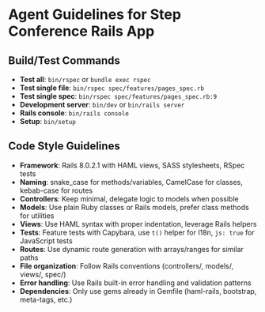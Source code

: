 # Agent Guidelines for Step Conference Rails App

## Build/Test Commands
- **Test all**: `bin/rspec` or `bundle exec rspec`
- **Test single file**: `bin/rspec spec/features/pages_spec.rb`
- **Test single spec**: `bin/rspec spec/features/pages_spec.rb:9`
- **Development server**: `bin/dev` or `bin/rails server`
- **Rails console**: `bin/rails console`
- **Setup**: `bin/setup`

## Code Style Guidelines
- **Framework**: Rails 8.0.2.1 with HAML views, SASS stylesheets, RSpec tests
- **Naming**: snake_case for methods/variables, CamelCase for classes, kebab-case for routes
- **Controllers**: Keep minimal, delegate logic to models when possible
- **Models**: Use plain Ruby classes or Rails models, prefer class methods for utilities
- **Views**: Use HAML syntax with proper indentation, leverage Rails helpers
- **Tests**: Feature tests with Capybara, use `t()` helper for I18n, `js: true` for JavaScript tests
- **Routes**: Use dynamic route generation with arrays/ranges for similar paths
- **File organization**: Follow Rails conventions (controllers/, models/, views/, spec/)
- **Error handling**: Use Rails built-in error handling and validation patterns
- **Dependencies**: Only use gems already in Gemfile (haml-rails, bootstrap, meta-tags, etc.)